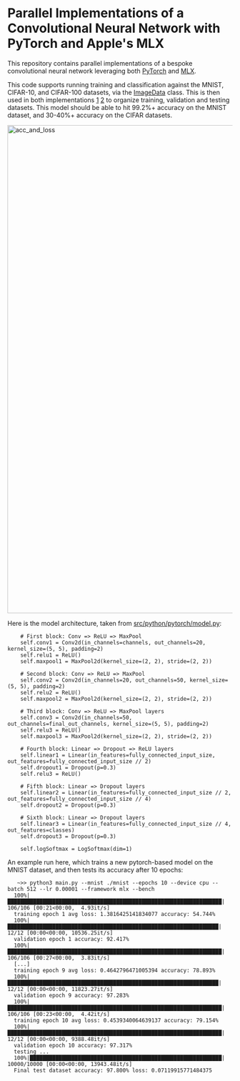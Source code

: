 # Parallel Implementations of a Convolutional Neural Network with PyTorch and Apple's MLX

This repository contains parallel implementations of a bespoke convolutional neural network leveraging both [PyTorch](https://pytorch.org/docs/stable/index.html) and [MLX](https://ml-explore.github.io/mlx/build/html/index.html).

This code supports running training and classification against the MNIST, CIFAR-10, and CIFAR-100 datasets, via the [ImageData](https://github.com/mikecvet/cnn/blob/main/src/python/imagedata.py) class. This is then used in both implementations [1](https://github.com/mikecvet/cnn/tree/main/src/python/pytorch) [2](https://github.com/mikecvet/cnn/tree/main/src/python/mlx) to organize training, validation and testing datasets. This model should be able to hit 99.2%+ accuracy on the MNIST dataset, and 30-40%+ accuracy on the CIFAR datasets.

<img width="1093" alt="acc_and_loss" src="https://github.com/mikecvet/cnn/assets/275631/35f965e8-b441-433a-a95f-30ff8bf4e8d0">

Here is the model architecture, taken from [src/python/pytorch/model.py](https://github.com/mikecvet/cnn/blob/main/src/python/pytorch/model.py): 

```
    # First block: Conv => ReLU => MaxPool
    self.conv1 = Conv2d(in_channels=channels, out_channels=20, kernel_size=(5, 5), padding=2)
    self.relu1 = ReLU()
    self.maxpool1 = MaxPool2d(kernel_size=(2, 2), stride=(2, 2))

    # Second block: Conv => ReLU => MaxPool
    self.conv2 = Conv2d(in_channels=20, out_channels=50, kernel_size=(5, 5), padding=2)
    self.relu2 = ReLU()
    self.maxpool2 = MaxPool2d(kernel_size=(2, 2), stride=(2, 2))

    # Third block: Conv => ReLU => MaxPool layers
    self.conv3 = Conv2d(in_channels=50, out_channels=final_out_channels, kernel_size=(5, 5), padding=2)
    self.relu3 = ReLU()
    self.maxpool3 = MaxPool2d(kernel_size=(2, 2), stride=(2, 2))

    # Fourth block: Linear => Dropout => ReLU layers
    self.linear1 = Linear(in_features=fully_connected_input_size, out_features=fully_connected_input_size // 2)
    self.dropout1 = Dropout(p=0.3)
    self.relu3 = ReLU()

    # Fifth block: Linear => Dropout layers
    self.linear2 = Linear(in_features=fully_connected_input_size // 2, out_features=fully_connected_input_size // 4)
    self.dropout2 = Dropout(p=0.3)

    # Sixth block: Linear => Dropout layers
    self.linear3 = Linear(in_features=fully_connected_input_size // 4, out_features=classes)
    self.dropout3 = Dropout(p=0.3)

    self.logSoftmax = LogSoftmax(dim=1)
```

An example run here, which trains a new pytorch-based model on the MNIST dataset, and then tests its accuracy after 10 epochs:
```
   ~>> python3 main.py --mnist ./mnist --epochs 10 --device cpu --batch 512 --lr 0.00001 --framework mlx --bench
  100%|███████████████████████████████████████████████████████████████████| 106/106 [00:21<00:00,  4.93it/s]
  training epoch 1 avg loss: 1.3816425141834077 accuracy: 54.744%
  100%|██████████████████████████████████████████████████████████████████| 12/12 [00:00<00:00, 10536.25it/s]
  validation epoch 1 accuracy: 92.417%
  100%|███████████████████████████████████████████████████████████████████| 106/106 [00:27<00:00,  3.83it/s]
  [...]
  training epoch 9 avg loss: 0.4642796471005394 accuracy: 78.893%
  100%|██████████████████████████████████████████████████████████████████| 12/12 [00:00<00:00, 11823.27it/s]
  validation epoch 9 accuracy: 97.283%
  100%|███████████████████████████████████████████████████████████████████| 106/106 [00:23<00:00,  4.42it/s]
  training epoch 10 avg loss: 0.4539340064639137 accuracy: 79.154%
  100%|███████████████████████████████████████████████████████████████████| 12/12 [00:00<00:00, 9388.48it/s]
  validation epoch 10 accuracy: 97.317%
  testing ...
  100%|████████████████████████████████████████████████████████████| 10000/10000 [00:00<00:00, 13943.48it/s]
  Final test dataset accuracy: 97.800% loss: 0.07119915771484375
```
